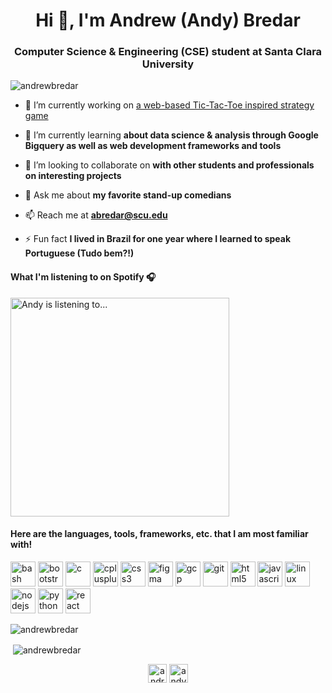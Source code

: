 <h1 align="center">Hi 👋, I'm Andrew (Andy) Bredar</h1>
<h3 align="center">Computer Science & Engineering (CSE) student at Santa Clara University</h3>

<p align="left"> <img src="https://komarev.com/ghpvc/?username=andrewbredar" alt="andrewbredar" /> </p>

- 🔭 I’m currently working on [a web-based Tic-Tac-Toe inspired strategy game](https://github.com/AndrewBredar/TicTacToe)

- 🌱 I’m currently learning **about data science & analysis through Google Bigquery as well as web development frameworks and tools**

- 👯 I’m looking to collaborate on **with other students and professionals on interesting projects**

- 💬 Ask me about **my favorite stand-up comedians**

- 📫 Reach me at **abredar@scu.edu**

- ⚡ Fun fact **I lived in Brazil for one year where I learned to speak Portuguese (Tudo bem?!)**

#### What I'm listening to on Spotify 🎧
[<img src="https://novatorem.andrewbredar.vercel.app/api/spotify-playing" alt="Andy is listening to..." width="350" />](https://open.spotify.com/user/1264553168)
<br>
#### Here are the languages, tools, frameworks, etc. that I am most familiar with!
<p align="left"><img src="https://www.vectorlogo.zone/logos/gnu_bash/gnu_bash-icon.svg" alt="bash" width="40" height="40"/> <img src="https://devicons.github.io/devicon/devicon.git/icons/bootstrap/bootstrap-plain.svg" alt="bootstrap" width="40" height="40"/> <img src="https://devicons.github.io/devicon/devicon.git/icons/c/c-original.svg" alt="c" width="40" height="40"/> <img src="https://devicons.github.io/devicon/devicon.git/icons/cplusplus/cplusplus-original.svg" alt="cplusplus" width="40" height="40"/> <img src="https://devicons.github.io/devicon/devicon.git/icons/css3/css3-original-wordmark.svg" alt="css3" width="40" height="40"/> <img src="https://www.vectorlogo.zone/logos/figma/figma-icon.svg" alt="figma" width="40" height="40"/> <img src="https://www.vectorlogo.zone/logos/google_cloud/google_cloud-icon.svg" alt="gcp" width="40" height="40"/> <img src="https://www.vectorlogo.zone/logos/git-scm/git-scm-icon.svg" alt="git" width="40" height="40"/> <img src="https://devicons.github.io/devicon/devicon.git/icons/html5/html5-original-wordmark.svg" alt="html5" width="40" height="40"/> <img src="https://devicons.github.io/devicon/devicon.git/icons/javascript/javascript-original.svg" alt="javascript" width="40" height="40"/> <img src="https://devicons.github.io/devicon/devicon.git/icons/linux/linux-original.svg" alt="linux" width="40" height="40"/> <img src="https://devicons.github.io/devicon/devicon.git/icons/nodejs/nodejs-original-wordmark.svg" alt="nodejs" width="40" height="40"/> <img src="https://devicons.github.io/devicon/devicon.git/icons/python/python-original.svg" alt="python" width="40" height="40"/> <img src="https://devicons.github.io/devicon/devicon.git/icons/react/react-original-wordmark.svg" alt="react" width="40" height="40"/></p><p><img align="left" src="https://github-readme-stats.vercel.app/api/top-langs/?username=andrewbredar&layout=compact&hide=html" alt="andrewbredar" /></p>
<br>
<p>&nbsp;<img align="center" src="https://github-readme-stats.vercel.app/api?username=andrewbredar&show_icons=true" alt="andrewbredar" /></p>

<p align="center">
<a href="https://linkedin.com/in/andrew-bredar" target="blank"><img align="center" src="https://cdn.jsdelivr.net/npm/simple-icons@3.0.1/icons/linkedin.svg" alt="andrew-bredar" height="30" width="30" /></a>
<a href="https://kaggle.com/andybredar" target="blank"><img align="center" src="https://cdn.jsdelivr.net/npm/simple-icons@3.0.1/icons/kaggle.svg" alt="andybredar" height="30" width="30" /></a>
</p>
